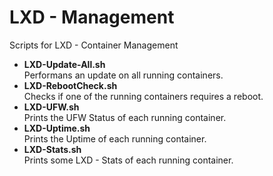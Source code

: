 # LXD - Management

Scripts for LXD - Container Management

* **LXD-Update-All.sh**  
Performans an update on all running containers.
* **LXD-RebootCheck.sh**  
Checks if one of the running containers requires a reboot.
* **LXD-UFW.sh**  
Prints the UFW Status of each running container.
* **LXD-Uptime.sh**  
Prints the Uptime of each running container.
* **LXD-Stats.sh**  
Prints some LXD - Stats of each running container.
